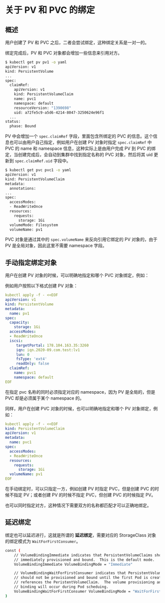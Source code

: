 # 关于 PV 和 PVC 的绑定

## 概述

用户创建了 PV 和 PVC 之后，二者会尝试绑定，这种绑定关系是一对一的。

绑定完成后，PV 和 PVC 对象都会增加一些信息来引用对方。

``` bash
$ kubectl get pv pv1 -o yaml
apiVersion: v1
kind: PersistentVolume
...
spec:
  claimRef:
    apiVersion: v1
    kind: PersistentVolumeClaim
    name: pvc1
    namespace: default
    resourceVersion: "1390698"
    uid: a72fe5c9-a5d6-4214-8047-3250624e96f1
  ...
status:
  phase: Bound
```

PV 中会增加一个 `spec.claimRef` 字段，里面包含所绑定的 PVC 的信息。这个信息也可以由用户自己指定，例如用户在创建 PV 对象时指定 `spec.claimRef` 中 PVC 的 name 和 namespace 信息，这种实际上是由用户完成 PV 到 PVC 的绑定，当创建完成后，会自动到集群中找到指定名称的 PVC 对象，然后将其 uid 更新到 `spec.claimRef.uid` 字段中。

``` bash
$ kubectl get pvc pvc1 -o yaml
apiVersion: v1
kind: PersistentVolumeClaim
metadata:
  annotations:
...
spec:
  accessModes:
  - ReadWriteOnce
  resources:
    requests:
      storage: 1Gi
  volumeMode: Filesystem
  volumeName: pv1
```

PVC 对象是通过其中的 `spec.volumeName` 来反向引用它绑定的 PV 对象的，由于 PV 是全局对象，因此这里不需要 namespace 字段。

## 手动指定绑定对象

用户在创建 PV 对象的时候，可以明确地指定和哪个 PVC 对象绑定，例如：

例如用户按照以下格式创建 PV 对象：

``` yaml
kubectl apply -f - <<EOF
apiVersion: v1
kind: PersistentVolume
metadata:
  name: pv1
spec:
  capacity:
    storage: 1Gi
  accessModes:
  - ReadWriteOnce
  iscsi:
     targetPortal: 178.104.163.35:3260
     iqn: iqn.2020-09.com.test:lv1
     lun: 0
     fsType: 'ext4'
     readOnly: false
  claimRef:
    name: pvc1
    namespace: default
EOF
```

在指定 pvc 名称的同时必须指定对应的 namespace，因为 PV 是全局的，但是 PVC 却是必须属于某个 namespace 的。

同样，用户在创建 PVC 对象的时候，也可以明确地指定和哪个 PV 对象绑定，例如：

``` yaml
kubectl apply -f - <<EOF
kind: PersistentVolumeClaim
apiVersion: v1
metadata:
  name: pvc1
spec:
  accessModes:
  - ReadWriteOnce
  resources:
    requests:
      storage: 1Gi
  volumeName: pv1
EOF
```

在手动绑定时，可以只指定一方，例如创建 PV 时指定 PVC，但是创建 PVC 的时候不指定 PV；或者创建 PV 的时候不指定 PVC，但创建 PVC 的时候指定 PV。

也可以同时指定对方，这种情况下需要双方的名称都匹配才可以正确地绑定。

## 延迟绑定

绑定也可以延迟进行，这就是所谓的 **延迟绑定**，需要对应的 StorageClass 对象的绑定模式为 `WaitForFirstConsumer`。

``` bash
const (
	// VolumeBindingImmediate indicates that PersistentVolumeClaims should be
	// immediately provisioned and bound.  This is the default mode.
	VolumeBindingImmediate VolumeBindingMode = "Immediate"

	// VolumeBindingWaitForFirstConsumer indicates that PersistentVolumeClaims
	// should not be provisioned and bound until the first Pod is created that
	// references the PeristentVolumeClaim.  The volume provisioning and
	// binding will occur during Pod scheduing.
	VolumeBindingWaitForFirstConsumer VolumeBindingMode = "WaitForFirstConsumer"
)
```
